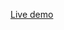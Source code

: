 [Live demo](https://rikschennink.github.io/smashing-magazine-lazy-loading-javascript-with-conditioner/starting-point/)
